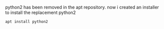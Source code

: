 python2 has been removed in the apt repository. now i created an installer to install the replacement python2
```
apt install python2
```
